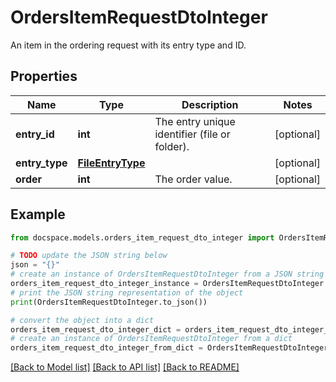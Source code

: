 # OrdersItemRequestDtoInteger

An item in the ordering request with its entry type and ID.

## Properties

Name | Type | Description | Notes
------------ | ------------- | ------------- | -------------
**entry_id** | **int** | The entry unique identifier (file or folder). | [optional] 
**entry_type** | [**FileEntryType**](FileEntryType.md) |  | [optional] 
**order** | **int** | The order value. | [optional] 

## Example

```python
from docspace.models.orders_item_request_dto_integer import OrdersItemRequestDtoInteger

# TODO update the JSON string below
json = "{}"
# create an instance of OrdersItemRequestDtoInteger from a JSON string
orders_item_request_dto_integer_instance = OrdersItemRequestDtoInteger.from_json(json)
# print the JSON string representation of the object
print(OrdersItemRequestDtoInteger.to_json())

# convert the object into a dict
orders_item_request_dto_integer_dict = orders_item_request_dto_integer_instance.to_dict()
# create an instance of OrdersItemRequestDtoInteger from a dict
orders_item_request_dto_integer_from_dict = OrdersItemRequestDtoInteger.from_dict(orders_item_request_dto_integer_dict)
```
[[Back to Model list]](../README.md#documentation-for-models) [[Back to API list]](../README.md#documentation-for-api-endpoints) [[Back to README]](../README.md)


